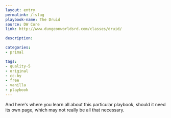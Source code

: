 ```yaml
---
layout: entry
permalink: /:slug
playbook-name: The Druid
source: DW Core
link: http://www.dungeonworldsrd.com/classes/druid/

description:

categories:
- primal

tags:
- quality-5
- original
- cc-by
- free
- vanilla
- playbook
---
```


And here's where you learn all about this particular playbook, should it need its own page, which may not really be all that necessary.
